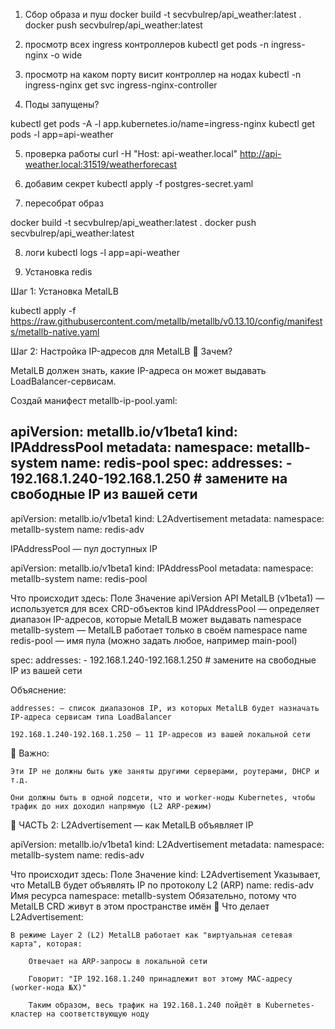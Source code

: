 1) Сбор образа и пуш 
docker build -t secvbulrep/api_weather:latest .
docker push secvbulrep/api_weather:latest


2) просмотр всех ingress   контроллеров
kubectl get pods -n ingress-nginx -o wide

3) просмотр на каком порту висит контроллер на нодах
kubectl -n ingress-nginx get svc ingress-nginx-controller

4. Поды запущены?

kubectl get pods -A -l app.kubernetes.io/name=ingress-nginx
kubectl get pods -l app=api-weather

5) проверка работы
curl -H "Host: api-weather.local" http://api-weather.local:31519/weatherforecast


6)  добавим секрет 
kubectl apply -f postgres-secret.yaml


7) пересобрат образ

docker build -t secvbulrep/api_weather:latest .
docker push secvbulrep/api_weather:latest

8)  логи
 kubectl logs -l app=api-weather 


 9) Установка redis

Шаг 1: Установка MetalLB

kubectl apply -f https://raw.githubusercontent.com/metallb/metallb/v0.13.10/config/manifests/metallb-native.yaml

Шаг 2: Настройка IP-адресов для MetalLB
📌 Зачем?

MetalLB должен знать, какие IP-адреса он может выдавать LoadBalancer-сервисам.

Создай манифест metallb-ip-pool.yaml:

apiVersion: metallb.io/v1beta1
kind: IPAddressPool
metadata:
  namespace: metallb-system
  name: redis-pool
spec:
  addresses:
    - 192.168.1.240-192.168.1.250  # замените на свободные IP из вашей сети
---
apiVersion: metallb.io/v1beta1
kind: L2Advertisement
metadata:
  namespace: metallb-system
  name: redis-adv

IPAddressPool — пул доступных IP

apiVersion: metallb.io/v1beta1
kind: IPAddressPool
metadata:
  namespace: metallb-system
  name: redis-pool

Что происходит здесь:
Поле	Значение
apiVersion	API MetalLB (v1beta1) — используется для всех CRD-объектов
kind	IPAddressPool — определяет диапазон IP-адресов, которые MetalLB может выдавать
namespace	metallb-system — MetalLB работает только в своём namespace
name	redis-pool — имя пула (можно задать любое, например main-pool)

spec:
  addresses:
    - 192.168.1.240-192.168.1.250  # замените на свободные IP из вашей сети

Объяснение:

    addresses: — список диапазонов IP, из которых MetalLB будет назначать IP-адреса сервисам типа LoadBalancer

    192.168.1.240-192.168.1.250 — 11 IP-адресов из вашей локальной сети

🔔 Важно:

    Эти IP не должны быть уже заняты другими серверами, роутерами, DHCP и т.д.

    Они должны быть в одной подсети, что и worker-ноды Kubernetes, чтобы трафик до них доходил напрямую (L2 ARP-режим)

🔹 ЧАСТЬ 2: L2Advertisement — как MetalLB объявляет IP

apiVersion: metallb.io/v1beta1
kind: L2Advertisement
metadata:
  namespace: metallb-system
  name: redis-adv

Что происходит здесь:
Поле	Значение
kind: L2Advertisement	Указывает, что MetalLB будет объявлять IP по протоколу L2 (ARP)
name: redis-adv	Имя ресурса
namespace: metallb-system	Обязательно, потому что MetalLB CRD живут в этом пространстве имён
🧠 Что делает L2Advertisement:

    В режиме Layer 2 (L2) MetalLB работает как "виртуальная сетевая карта", которая:

        Отвечает на ARP-запросы в локальной сети

        Говорит: "IP 192.168.1.240 принадлежит вот этому MAC-адресу (worker-нода №X)"

        Таким образом, весь трафик на 192.168.1.240 пойдёт в Kubernetes-кластер на соответствующую ноду